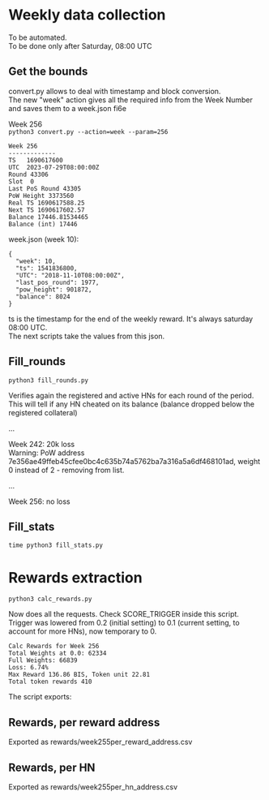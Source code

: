 # Weekly data collection

To be automated.  
To be done only after Saturday, 08:00 UTC


## Get the bounds

convert.py allows to deal with timestamp and block conversion.  
The new "week" action gives all the required info from the Week Number and saves them to a week.json fi6e

Week 256  
`python3 convert.py --action=week --param=256`

```
Week 256
-------------
TS   1690617600
UTC  2023-07-29T08:00:00Z
Round 43306
Slot  0
Last PoS Round 43305
PoW Height 3373560
Real TS 1690617588.25
Next TS 1690617602.57
Balance 17446.81534465
Balance (int) 17446

```

week.json (week 10):
```
{
  "week": 10,
  "ts": 1541836800,
  "UTC": "2018-11-10T08:00:00Z",
  "last_pos_round": 1977,
  "pow_height": 901872,
  "balance": 8024
}
```
 
ts is the timestamp for the end of the weekly reward. It's always saturday 08:00 UTC.  
The next scripts take the values from this json.

## Fill_rounds

`python3 fill_rounds.py`  

Verifies again the registered and active HNs for each round of the period.   
This will tell if any HN cheated on its balance (balance dropped below the registered collateral)

...


Week 242:  20k loss  
Warning: PoW address 7e356ae49ffeb45cfee0bc4c635b74a5762ba7a316a5a6df468101ad, weight 0 instead of 2 - removing from list.

... 

Week 256:  no loss  

## Fill_stats

`time python3 fill_stats.py`  

# Rewards extraction

`python3 calc_rewards.py`

Now does all the requests. Check SCORE_TRIGGER inside this script.  
Trigger was lowered from 0.2 (initial setting) to 0.1 (current setting, to account for more HNs), now temporary to 0.

```
Calc Rewards for Week 256
Total Weights at 0.0: 62334
Full Weights: 66839
Loss: 6.74%
Max Reward 136.86 BIS, Token unit 22.81
Total token rewards 410

```

The script exports:
 
## Rewards, per reward address  
Exported as rewards/week255per_reward_address.csv

## Rewards, per HN
Exported as rewards/week255per_hn_address.csv
